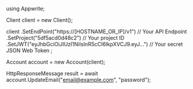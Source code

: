 using Appwrite;

Client client = new Client();

client
  .SetEndPoint("https://[HOSTNAME_OR_IP]/v1") // Your API Endpoint
  .SetProject("5df5acd0d48c2") // Your project ID
  .SetJWT("eyJhbGciOiJIUzI1NiIsInR5cCI6IkpXVCJ9.eyJ...") // Your secret JSON Web Token
;

Account account = new Account(client);

HttpResponseMessage result = await account.UpdateEmail("email@example.com", "password");
